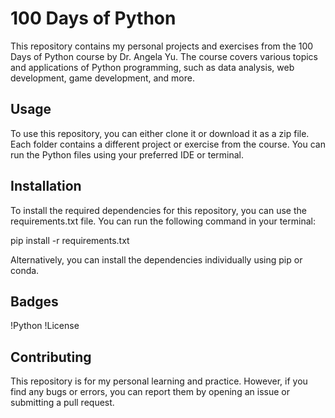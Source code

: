 # 100 Days of Python

This repository contains my personal projects and exercises from the 100 Days of Python course by Dr. Angela Yu. The course covers various topics and applications of Python programming, such as data analysis, web development, game development, and more.

## Usage
To use this repository, you can either clone it or download it as a zip file. Each folder contains a different project or exercise from the course. You can run the Python files using your preferred IDE or terminal.

## Installation
To install the required dependencies for this repository, you can use the requirements.txt file. You can run the following command in your terminal:

pip install -r requirements.txt

Alternatively, you can install the dependencies individually using pip or conda.

## Badges
!Python !License


## Contributing
This repository is for my personal learning and practice. However, if you find any bugs or errors, you can report them by opening an issue or submitting a pull request.

